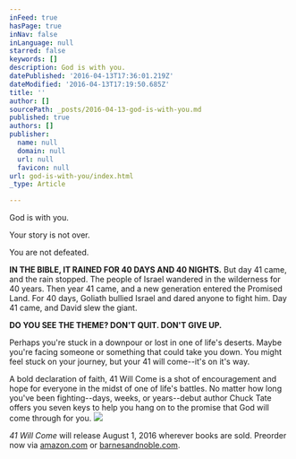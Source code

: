 ```yaml
---
inFeed: true
hasPage: true
inNav: false
inLanguage: null
starred: false
keywords: []
description: God is with you.
datePublished: '2016-04-13T17:36:01.219Z'
dateModified: '2016-04-13T17:19:50.685Z'
title: ''
author: []
sourcePath: _posts/2016-04-13-god-is-with-you.md
published: true
authors: []
publisher:
  name: null
  domain: null
  url: null
  favicon: null
url: god-is-with-you/index.html
_type: Article

---
```

God is with you.

Your story is not over.

You are not defeated.

**IN THE BIBLE, IT RAINED FOR 40 DAYS AND 40 NIGHTS.** But day 41 came, and the rain stopped. The people of Israel wandered in the wilderness for 40 years. Then year 41 came, and a new generation entered the Promised Land. For 40 days, Goliath bullied Israel and dared anyone to fight him. Day 41 came, and David slew the giant.

**DO YOU SEE THE THEME? DON'T QUIT. DON'T GIVE UP.**

Perhaps you're stuck in a downpour or lost in one of life's deserts. Maybe you're facing someone or something that could take you down. You might feel stuck on your journey, but your 41 will come--it's on it's way.

A bold declaration of faith, 41 Will Come is a shot of encouragement and hope for everyone in the midst of one of life's battles. No matter how long you've been fighting--days, weeks, or years--debut author Chuck Tate offers you seven keys to help you hang on to the promise that God will come through for you. ![](https://the-grid-user-content.s3-us-west-2.amazonaws.com/9d42d29a-0c92-4e98-b477-da1b2ee20292.jpg)

_41 Will Come_ will release August 1, 2016 wherever books are sold. Preorder now via [amazon.com][0] or [barnesandnoble.com][1].

[0]: http://www.amazon.com/41-Will-Come-Tough---Standing/dp/1496410556
[1]: http://www.barnesandnoble.com/w/41-will-come-chuck-e-tate/1123107666?ean=9781496410559